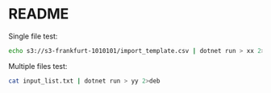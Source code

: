 # README

Single file test:

```bash
echo s3://s3-frankfurt-1010101/import_template.csv | dotnet run > xx 2>deb
```

Multiple files test:

```bash
cat input_list.txt | dotnet run > yy 2>deb
```